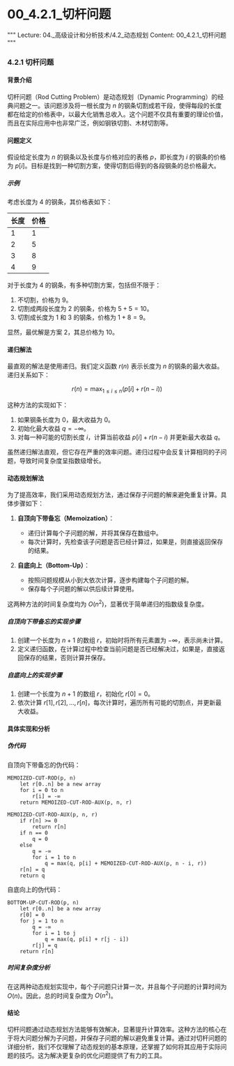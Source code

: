 # 00_4.2.1_切杆问题

"""
Lecture: 04._高级设计和分析技术/4.2_动态规划
Content: 00_4.2.1_切杆问题
"""

### 4.2.1 切杆问题

#### 背景介绍

切杆问题（Rod Cutting Problem）是动态规划（Dynamic Programming）的经典问题之一。该问题涉及将一根长度为 $n$ 的钢条切割成若干段，使得每段的长度都在给定的价格表中，以最大化销售总收入。这个问题不仅具有重要的理论价值，而且在实际应用中也非常广泛，例如钢铁切割、木材切割等。

#### 问题定义

假设给定长度为 $n$ 的钢条以及长度与价格对应的表格 $p$，即长度为 $i$ 的钢条的价格为 $p[i]$。目标是找到一种切割方案，使得切割后得到的各段钢条的总价格最大。

##### 示例

考虑长度为 4 的钢条，其价格表如下：

| 长度 | 价格 |
|------|------|
| 1    | 1    |
| 2    | 5    |
| 3    | 8    |
| 4    | 9    |

对于长度为 4 的钢条，有多种切割方案，包括但不限于：
1. 不切割，价格为 9。
2. 切割成两段长度为 2 的钢条，价格为 $5 + 5 = 10$。
3. 切割成长度为 1 和 3 的钢条，价格为 $1 + 8 = 9$。

显然，最优解是方案 2，其总价格为 10。

#### 递归解法

最直观的解法是使用递归。我们定义函数 $r(n)$ 表示长度为 $n$ 的钢条的最大收益。递归关系如下：

$$ r(n) = \max_{1 \leq i \leq n} (p[i] + r(n - i)) $$

这种方法的实现如下：
1. 如果钢条长度为 0，最大收益为 0。
2. 初始化最大收益 $q = -\infty$。
3. 对每一种可能的切割长度 $i$，计算当前收益 $p[i] + r(n - i)$ 并更新最大收益 $q$。

虽然递归解法直观，但它存在严重的效率问题。递归过程中会反复计算相同的子问题，导致时间复杂度呈指数级增长。

#### 动态规划解法

为了提高效率，我们采用动态规划方法，通过保存子问题的解来避免重复计算。具体步骤如下：

1. **自顶向下带备忘（Memoization）**：
   - 递归计算每个子问题的解，并将其保存在数组中。
   - 每次计算时，先检查该子问题是否已经计算过，如果是，则直接返回保存的结果。

2. **自底向上（Bottom-Up）**：
   - 按照问题规模从小到大依次计算，逐步构建每个子问题的解。
   - 保存每个子问题的解以供后续计算使用。

这两种方法的时间复杂度均为 $O(n^2)$，显著优于简单递归的指数级复杂度。

##### 自顶向下带备忘的实现步骤

1. 创建一个长度为 $n + 1$ 的数组 $r$，初始时将所有元素置为 $-\infty$，表示尚未计算。
2. 定义递归函数，在计算过程中检查当前问题是否已经解决过，如果是，直接返回保存的结果，否则计算并保存。

##### 自底向上的实现步骤

1. 创建一个长度为 $n + 1$ 的数组 $r$，初始化 $r[0] = 0$。
2. 依次计算 $r[1], r[2], \ldots, r[n]$，每次计算时，遍历所有可能的切割点，并更新最大收益。

#### 具体实现和分析

##### 伪代码

自顶向下带备忘的伪代码：
```
MEMOIZED-CUT-ROD(p, n)
    let r[0..n] be a new array
    for i = 0 to n
        r[i] = -∞
    return MEMOIZED-CUT-ROD-AUX(p, n, r)

MEMOIZED-CUT-ROD-AUX(p, n, r)
    if r[n] >= 0
        return r[n]
    if n == 0
        q = 0
    else
        q = -∞
        for i = 1 to n
            q = max(q, p[i] + MEMOIZED-CUT-ROD-AUX(p, n - i, r))
    r[n] = q
    return q
```

自底向上的伪代码：
```
BOTTOM-UP-CUT-ROD(p, n)
    let r[0..n] be a new array
    r[0] = 0
    for j = 1 to n
        q = -∞
        for i = 1 to j
            q = max(q, p[i] + r[j - i])
        r[j] = q
    return r[n]
```

##### 时间复杂度分析

在这两种动态规划实现中，每个子问题只计算一次，并且每个子问题的计算时间为 $O(n)$。因此，总的时间复杂度为 $O(n^2)$。

#### 结论

切杆问题通过动态规划方法能够有效解决，显著提升计算效率。这种方法的核心在于将大问题分解为子问题，并保存子问题的解以避免重复计算。通过对切杆问题的详细分析，我们不仅理解了动态规划的基本原理，还掌握了如何将其应用于实际问题的技巧。这为解决更复杂的优化问题提供了有力的工具。

